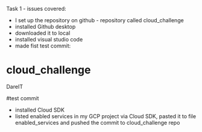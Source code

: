 Task 1 - issues covered:
- I set up the repository on github - repository called cloud_challenge
- installed Github desktop
- downloaded it to local
- installed visual studio code
- made fist test commit:

# cloud_challenge
DareIT

#test commit


- installed Cloud SDK
- listed enabled services in my GCP project via Cloud SDK, pasted it to file enabled_services and pushed the commit to cloud_challenge repo